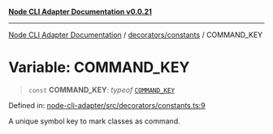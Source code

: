 [**Node CLI Adapter Documentation v0.0.21**](../../../README.md)

***

[Node CLI Adapter Documentation](../../../modules.md) / [decorators/constants](../README.md) / COMMAND\_KEY

# Variable: COMMAND\_KEY

> `const` **COMMAND\_KEY**: *typeof* [`COMMAND_KEY`](COMMAND_KEY.md)

Defined in: [node-cli-adapter/src/decorators/constants.ts:9](https://github.com/stonemjs/node-cli-adapter/blob/8aa5733b805725e9383f05513594f3738beb3cb2/src/decorators/constants.ts#L9)

A unique symbol key to mark classes as command.
